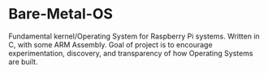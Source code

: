 Bare-Metal-OS
=============

Fundamental kernel/Operating System for Raspberry Pi systems. Written in C, with some ARM Assembly. Goal of project is to encourage experimentation, discovery, and transparency of how Operating Systems are built.
